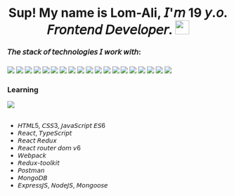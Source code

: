 <h1 align="center">Sup! My name is Lom-Ali, 𝘐'𝘮 19 𝘺.𝘰. 𝘍𝘳𝘰𝘯𝘵𝘦𝘯𝘥 𝘋𝘦𝘷𝘦𝘭𝘰𝘱𝘦𝘳.
<img src="https://github.com/blackcater/blackcater/raw/main/images/Hi.gif" height="32"/></h1>
<h3>𝘛𝘩𝘦 𝘴𝘵𝘢𝘤𝘬 𝘰𝘧 𝘵𝘦𝘤𝘩𝘯𝘰𝘭𝘰𝘨𝘪𝘦𝘴 𝘐 𝘸𝘰𝘳𝘬 𝘸𝘪𝘵𝘩:<h3>
<img src='https://img.shields.io/badge/node.js-6DA55F?style=for-the-badge&logo=node.js&logoColor=white'>
<img src="https://img.shields.io/badge/html5-%23E34F26.svg?style=for-the-badge&logo=html5&logoColor=white">
<img src="https://img.shields.io/badge/css3-%231572B6.svg?style=for-the-badge&logo=css3&logoColor=white">
<img src="https://img.shields.io/badge/javascript-%23323330.svg?style=for-the-badge&logo=javascript&logoColor=%23F7DF1E">
<img src="https://img.shields.io/badge/typescript-%23007ACC.svg?style=for-the-badge&logo=typescript&logoColor=white">
<img src="https://img.shields.io/badge/react-%2320232a.svg?style=for-the-badge&logo=react&logoColor=%2361DAFB">  
<img src="https://img.shields.io/badge/React_Router-CA4245?style=for-the-badge&logo=react-router&logoColor=white">
<img src="https://img.shields.io/badge/redux-%23593d88.svg?style=for-the-badge&logo=redux&logoColor=white">
<img src="https://camo.githubusercontent.com/dd29990eb1d3648b09c68577081151a7dfd1b1e23cecb80712a709d004e4af66/68747470733a2f2f696d672e736869656c64732e696f2f62616467652f52454455585f544f4f4c4b49542d3364303037353f7374796c653d666f722d7468652d6261646765266c6f676f3d7265647578266c6f676f436f6c6f72">
<img src="https://camo.githubusercontent.com/2fc46663dcf401c11b8c6e09ac3c159ae31c55d113536b6f6885bd2e742f0945/68747470733a2f2f696d672e736869656c64732e696f2f62616467652f52454455585f5448554e4b2d3364303037353f7374796c653d666f722d7468652d6261646765266c6f676f3d7265647578266c6f676f436f6c6f72">
<img src="https://camo.githubusercontent.com/07a7f7d658c7765d972766d22ca551451930b099216367706104822b217cfa0c/68747470733a2f2f696d672e736869656c64732e696f2f62616467652f52454455585f444556544f4f4c532d3364303037353f7374796c653d666f722d7468652d6261646765266c6f676f3d7265647578266c6f676f436f6c6f72">  
<img src="https://img.shields.io/badge/webpack-%238DD6F9.svg?style=for-the-badge&logo=webpack&logoColor=black">
<img src="https://img.shields.io/badge/figma-%23F24E1E.svg?style=for-the-badge&logo=figma&logoColor=white">
<img src="https://img.shields.io/badge/Postman-FF6C37?style=for-the-badge&logo=postman&logoColor=white">
<img src="https://img.shields.io/badge/MongoDB-%234ea94b.svg?style=for-the-badge&logo=mongodb&logoColor=white">
<img src="https://img.shields.io/badge/express.js-%23404d59.svg?style=for-the-badge&logo=express&logoColor=%2361DAFB">
<img src="https://camo.githubusercontent.com/c42a4176dfd58a8ec44ba89823e6ff92b05ee618938b8bbc3e623c956cefe70d/68747470733a2f2f696d672e736869656c64732e696f2f62616467652f4d6174657269616c5f55492d3334373566663f7374796c653d666f722d7468652d6261646765266c6f676f3d6d6174657269616c7569266c6f676f436f6c6f72">
<img src="https://camo.githubusercontent.com/07f9919fc5d8e662e02ab7bb46b1c169c8355255ee898a9fad13a88618e01182/68747470733a2f2f696d672e736869656c64732e696f2f62616467652f45534c696e742d677265793f7374796c653d666f722d7468652d6261646765266c6f676f3d65736c696e74266c6f676f436f6c6f72">
<img src="https://camo.githubusercontent.com/c26686c018bc66fc95f48d47ef2ecb16be4bde2550033abf4c1975d387840850/68747470733a2f2f696d672e736869656c64732e696f2f62616467652f50524554544945522d626c61636b3f7374796c653d666f722d7468652d6261646765266c6f676f3d5052455454494552266c6f676f436f6c6f72">
  <h3>Learning</h3>
<img src="https://camo.githubusercontent.com/982d2650a148990ba544e7f3f870038312029a9d389263cb2ce7cbd40d74a713/68747470733a2f2f696d672e736869656c64732e696f2f62616467652f547970655363726970742d3533393265643f7374796c653d666f722d7468652d6261646765266c6f676f3d54797065536372697074266c6f676f436f6c6f72">
<ul><br>
<li> 𝘏𝘛𝘔𝘓5, 𝘊𝘚𝘚3, 𝘑𝘢𝘷𝘢𝘚𝘤𝘳𝘪𝘱𝘵 𝘌𝘚6</li>
<li>𝘙𝘦𝘢𝘤𝘵, 𝘛𝘺𝘱𝘦𝘚𝘤𝘳𝘪𝘱𝘵</li>
<li>𝘙𝘦𝘢𝘤𝘵 𝘙𝘦𝘥𝘶𝘹</li>
<li>𝘙𝘦𝘢𝘤𝘵 𝘳𝘰𝘶𝘵𝘦𝘳 𝘥𝘰𝘮 𝘷6</li>
<li>𝘞𝘦𝘣𝘱𝘢𝘤𝘬</li>
<li>𝘙𝘦𝘥𝘶𝘹-𝘵𝘰𝘰𝘭𝘬𝘪𝘵</li>
<li>𝘗𝘰𝘴𝘵𝘮𝘢𝘯</li>
<li>𝘔𝘰𝘯𝘨𝘰𝘋𝘉</li>
<li>𝘌𝘹𝘱𝘳𝘦𝘴𝘴𝘑𝘚, 𝘕𝘰𝘥𝘦𝘑𝘚, 𝘔𝘰𝘯𝘨𝘰𝘰𝘴𝘦</li>
</ul>
